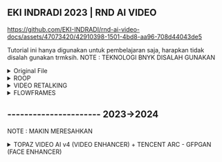 ## EKI INDRADI 2023 | RND AI VIDEO 


https://github.com/EKI-INDRADI/rnd-ai-video-docs/assets/47073420/42910398-1501-4bd8-aa96-708d44043de5


Tutorial ini hanya digunakan untuk pembelajaran saja, harapkan tidak disalah gunakan trmksih.
NOTE : TEKNOLOGI BNYK DISALAH GUNAKAN 

<details>
  <summary>Original File</summary>

https://github.com/EKI-INDRADI/rnd-ai-video-docs/assets/47073420/8cbb26cf-b37b-49f0-830c-48db09ab28dc


[VIDEO](https://www.youtube.com/watch?v=-R-TvrdyYxs)

![___2984248520521109861_7959880316](https://github.com/EKI-INDRADI/rnd-ai-video-docs/assets/47073420/c6c3c2dd-181f-4b29-9c8f-a5bc3001237a)

[PICTURE](https://www.instagram.com/jeonjongseo_fanpage)

https://github.com/EKI-INDRADI/rnd-ai-video-docs/blob/main/__MONEY_HEIST_KOREA_TOKYO_DUBBED_INDONESIAN.wav

[AUDIO](https://www.netflix.com)

```sh

Description :

from_video : Nita Gunawan
to_video : Jeon Jong-seo
to_audio : Dubbed indonesia - Tokyo (Money Heist Korea - Netflix)

```

</details>

<details>
  <summary>ROOP</summary>

https://github.com/EKI-INDRADI/rnd-ai-video-docs/assets/47073420/f4843327-c787-4ce3-b4e6-25bd087bd223

[GITHUB](https://github.com/s0md3v/roop)

```sh

Tutorial :

baca readme.md dokumentasi terkait ya jangan males

```

</details>

<details>
  <summary>VIDEO RETALKING</summary>

https://github.com/EKI-INDRADI/rnd-ai-video-docs/assets/47073420/f22400cd-3af2-4a24-9481-cd7ff7fe504d


[GITHUB](https://github.com/OpenTalker/video-retalking)

```sh

Tutorial :

baca readme.md dokumentasi terkait ya jangan males

```

</details>



<details>
  <summary>FLOWFRAMES</summary>

https://github.com/EKI-INDRADI/rnd-ai-video-docs/assets/47073420/a4e7826c-7dfe-40d4-ba63-2280fd67a2cc

[GITHUB](https://github.com/n00mkrad/flowframes)

```sh

Tutorial :

baca readme.md dokumentasi terkait ya jangan males

```

</details>

## ---------------------- 2023->2024

NOTE : MAKIN MERESAHKAN

<details>
  <summary>TOPAZ VIDEO AI v4 (VIDEO ENHANCER) + TENCENT ARC - GFPGAN (FACE ENHANCER)</summary>

VIDEO ENHANCER : 
                              
[TOPAZ VIDEO AI](https://www.topazlabs.com/topaz-video-ai)

[REAL-ESRGAN](https://github.com/xinntao/Real-ESRGAN-ncnn-vulkan)

[REALSR](https://github.com/nihui/realsr-ncnn-vulkan)

[SRMD](https://github.com/k4yt3x/video2x)

[WAIFU2X](https://github.com/k4yt3x/video2x)


FACE ENHANCER : 

[CODEFORMER](https://replicate.com/sczhou/codeformer)
[GFPGAN](https://github.com/TencentARC/GFPGAN)
[GPEN](https://github.com/yangxy/GPEN)
[FACE FUSION](https://github.com/facefusion/facefusion)

RESULT :

https://github.com/EKI-INDRADI/rnd-ai-video-docs/assets/47073420/586bbab8-bddb-4300-91d3-3b3a6dc89397


Tutorial :

baca readme.md dokumentasi terkait ya jangan males

```

</details>


## EKI INDRADI

"TIME > KNOWLEDGE > MONEY". #2024_3_DIGIT_MOTIVATION

